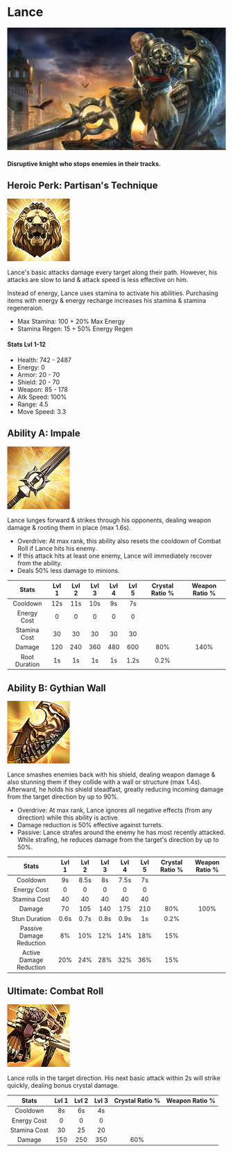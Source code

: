# Lance

![](../../.gitbook/assets/image%20%28180%29.png)

#### Disruptive knight who stops enemies in their tracks.

## Heroic Perk: Partisan's Technique

![Partisan&apos;s Technique](../../.gitbook/assets/image%20%28364%29.png)

Lance's basic attacks damage every target along their path. However, his attacks are slow to land & attack speed is less effective on him.

Instead of energy, Lance uses stamina to activate his abilities. Purchasing items with energy & energy recharge increases his stamina & stamina regeneraion.

* Max Stamina: 100 + 20% Max Energy
* Stamina Regen: 15 + 50% Energy Regen

#### Stats Lvl 1-12

* Health: 742 - 2487
* Energy: 0
* Armor: 20 - 70
* Shield: 20 - 70
* Weapon: 85 - 178
* Atk Speed: 100%
* Range: 4.5
* Move Speed: 3.3

## Ability A: Impale

![Impale](../../.gitbook/assets/image%20%28144%29.png)

Lance lunges forward & strikes through his opponents, dealing weapon damage & rooting them in place \(max 1.6s\).

* Overdrive: At max rank, this ability also resets the cooldown of Combat Roll if Lance hits his enemy.
* If this attack hits at least one enemy, Lance will immediately recover from the ability.
* Deals 50% less damage to minions.

| Stats | Lvl 1 | Lvl 2 | Lvl 3 | Lvl 4 | Lvl 5 | Crystal      Ratio % | Weapon     Ratio % |
| :---: | :---: | :---: | :---: | :---: | :---: | :---: | :---: |
| Cooldown | 12s | 11s | 10s | 9s | 7s |  |  |
| Energy       Cost | 0 | 0 | 0 | 0 | 0 |  |  |
| Stamina    Cost | 30 | 30 | 30 | 30 | 30 |  |  |
| Damage | 120 | 240 | 360 | 480 | 600 | 80% | 140% |
| Root           Duration | 1s | 1s | 1s | 1s | 1.2s | 0.2% |  |

## Ability B: Gythian Wall

![Gythian Wall](../../.gitbook/assets/image%20%2854%29.png)

Lance smashes enemies back with his shield, dealing weapon damage & also stunning them if they collide with a wall or structure \(max 1.4s\). Afterward, he holds his shield steadfast, greatly reducing incoming damage from the target direction by up to 90%.

* Overdrive: At max rank, Lance ignores all negative effects \(from any direction\) while this ability is active.
* Damage reduction is 50% effective against turrets.
* Passive: Lance strafes around the enemy he has most recently attacked. While strafing, he reduces damage from the target's direction by up to 50%.

| Stats | Lvl 1 | Lvl 2 | Lvl 3 | Lvl 4 | Lvl 5 | Crystal      Ratio % | Weapon     Ratio % |
| :---: | :---: | :---: | :---: | :---: | :---: | :---: | :---: |
| Cooldown | 9s | 8.5s | 8s | 7.5s | 7s |  |  |
| Energy       Cost | 0 | 0 | 0 | 0 | 0 |  |  |
| Stamina    Cost | 40 | 40 | 40 | 40 | 40 |  |  |
| Damage | 70 | 105 | 140 | 175 | 210 | 80% | 100% |
| Stun           Duration | 0.6s | 0.7s | 0.8s | 0.9s | 1s | 0.2% |  |
| Passive     Damage   Reduction | 8% | 10% | 12% | 14% | 18% | 15% |  |
| Active        Damage   Reduction | 20% | 24% | 28% | 32% | 36% | 15% |  |

## Ultimate: Combat Roll

![Combat Roll](../../.gitbook/assets/image%20%28379%29.png)

Lance rolls in the target direction. His next basic attack within 2s will strike quickly, dealing bonus crystal damage.

| Stats | Lvl 1 | Lvl 2 | Lvl 3 | Crystal Ratio % | Weapon Ratio % |
| :---: | :---: | :---: | :---: | :---: | :---: |
| Cooldown | 8s | 6s | 4s |  |  |
| Energy Cost | 0 | 0 | 0 |  |  |
| Stamina Cost | 30 | 25 | 20 |  |  |
| Damage | 150 | 250 | 350 | 60% |  |

